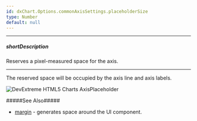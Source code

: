 ```yaml
---
id: dxChart.Options.commonAxisSettings.placeholderSize
type: Number
default: null
---
```

---
##### shortDescription
Reserves a pixel-measured space for the axis.

---
The reserved space will be occupied by the axis line and axis labels.

![DevExtreme HTML5 Charts AxisPlaceholder](/images/ChartJS/AxisPlaceholderSize.png)

#####See Also#####
- [margin](/api-reference/20%20Data%20Visualization%20Widgets/BaseWidget/1%20Configuration/margin '/Documentation/ApiReference/Data_Visualization_Widgets/dxChart/Configuration/margin/') - generates space around the UI component.